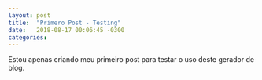 ```yaml
---
layout: post
title:  "Primero Post - Testing"
date:   2018-08-17 00:06:45 -0300
categories:
---
```

Estou apenas criando meu primeiro post para testar o uso deste gerador de blog.